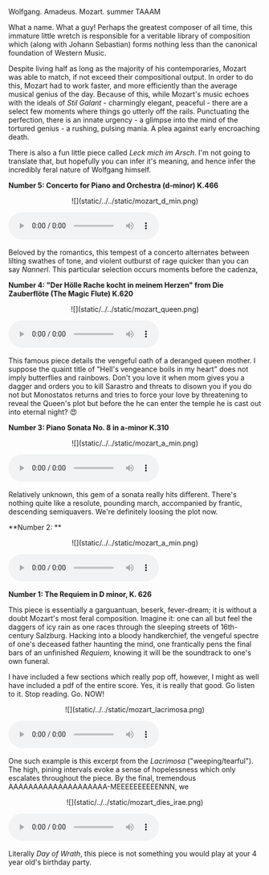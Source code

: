 [category]: <> (General)
[date]: <> (2021/07/24)
[title]: <> (Symphonies and Scatology: Mozart At His Most Feral)

Wolfgang. Amadeus. Mozart. 
summer TAAAM

What a name. What a guy! Perhaps the greatest composer of all time, this immature little wretch is responsible for a veritable library of composition which (along with Johann Sebastian) forms nothing less than the canonical foundation of Western Music.

Despite living half as long as the majority of his contemporaries, Mozart was able to match, if not exceed their compositional output. In order to do this, Mozart had to work faster, and more efficiently than the average musical genius of the day. Because of this, while Mozart's music echoes with the ideals of *Stil Galant* - charmingly elegant, peaceful - there are a select few moments where things go utterly off the rails. Punctuating the perfection, there is an innate urgency - a glimpse into the mind of the tortured genius - a rushing, pulsing mania. A plea against early encroaching death. 

There is also a fun little piece called *Leck mich im Arsch*. I'm not going to translate that, but hopefully you can infer it's meaning, and hence infer the incredibly feral nature of Wolfgang himself.


**Number 5: Concerto for Piano and Orchestra (d-minor) K.466**

<p align="center">
    ![](static/../../static/mozart_d_min.png)
</p>

<!-- audio tag starts here -->
<audio controls>
    <source src="{{ url_for('static',filename='audio/test.mp3') }}" type="audio/mp3">
</audio>
<!-- audio tag ends here --> 

Beloved by the romantics, this tempest of a concerto alternates between lilting swathes of tone, and violent outburst of rage quicker than you can say *Nannerl*. This particular selection occurs moments before the cadenza, 

**Number 4: "Der Hölle Rache kocht in meinem Herzen" from Die Zauberflöte (The Magic Flute) K.620**

<p align="center">
    ![](static/../../static/mozart_queen.png)
</p>

<!-- audio tag starts here -->
<audio controls>
    <source src="{{ url_for('static',filename='audio/test.mp3') }}" type="audio/mp3">
</audio>
<!-- audio tag ends here --> 

This famous piece details the vengeful oath of a deranged queen mother. I suppose the quaint title of "Hell's vengeance boils in my heart" does not imply butterflies and rainbows. Don't you love it when mom gives you a dagger and orders you to kill Sarastro and threats to disown you if you do not but Monostatos returns and tries to force your love by threatening to reveal the Queen's plot but before the he can enter the temple he is cast out into eternal night? 😍

**Number 3: Piano Sonata No. 8 in a-minor K.310**

<p align="center">
    ![](static/../../static/mozart_a_min.png)
</p>

<!-- audio tag starts here -->
<audio controls>
    <source src="{{ url_for('static',filename='audio/test.mp3') }}" type="audio/mp3">
</audio>
<!-- audio tag ends here --> 

Relatively unknown, this gem of a sonata really hits different. There's nothing quite like a resolute, pounding march, accompanied by frantic, descending semiquavers. We're definitely loosing the plot now.


**Number 2: **

<p align="center">
    ![](static/../../static/mozart_a_min.png)
</p>

<!-- audio tag starts here -->
<audio controls>
    <source src="{{ url_for('static',filename='audio/test.mp3') }}" type="audio/mp3">
</audio>
<!-- audio tag ends here --> 

**Number 1: The Requiem in D minor, K. 626**

This piece is essentially a garguantuan, beserk, fever-dream; it is without a doubt Mozart's most feral composition. Imagine it: one can all but feel the daggers of icy rain as one races through the sleeping streets of 16th-century Salzburg. Hacking into a bloody handkerchief, the vengeful spectre of one's deceased father haunting the mind, one frantically pens the final bars of an unfinished *Requiem*, knowing it will be the soundtrack to one's own funeral. 

I have included a few sections which really pop off, however, I might as well have included a pdf of the entire score. Yes, it is really that good. Go listen to it. Stop reading. Go. NOW!

<p align="center">
    ![](static/../../static/mozart_lacrimosa.png)
</p>

<!-- audio tag starts here -->
<audio controls>
    <source src="{{ url_for('static',filename='audio/test.mp3') }}" type="audio/mp3">
</audio>
<!-- audio tag ends here --> 

One such example is this excerpt from the *Lacrimosa* ("weeping/tearful"). The high, pining intervals evoke a sense of hopelessness which only escalates throughout the piece. By the final, tremendous AAAAAAAAAAAAAAAAAAAA-MEEEEEEEEEENNN, we 
<p align="center">
    ![](static/../../static/mozart_dies_irae.png)
</p>

<!-- audio tag starts here -->
<audio controls>
    <source src="{{ url_for('static',filename='audio/test.mp3') }}" type="audio/mp3">
</audio>
<!-- audio tag ends here --> 

Literally *Day of Wrath*, this piece is not something you would play at your 4 year old's birthday party. 
